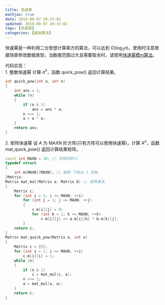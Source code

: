 ```yaml
---
title: 快速幂
mathjax: true
date: 2018-09-07 20:33:02
updated: 2018-09-07 20:33:02
tags: [快速幂]
categories: [基础算法]
---
```


快速幂是一种利用二分思想计算乘方的算法，可以达到 $O(log_2 n)$。使用时注意根据场景修改数据类型，当数据范围过大且需要取余时，请使用[快速幂模m算法](https://gukaifeng.cn/posts/kuai-su-mi-mo-m-suan-fa/)。


<!--more-->

代码实现：  
1\. 整数快速幂
计算 $a^n$，函数 quick_pow() 返回计算结果。
```cpp
int quick_pow(int a, int n)
{
    int ans = 1;
    while (n)
    {
        if (n & 1)
            ans = ans * a;
        n >>= 1;
        a = a * a;
    }
    return ans;
}
```

2\. 矩阵快速幂
设 $A$ 为 MAXN 阶方阵(只有方阵可以使用快速幂)，计算 $A^n$，函数 mat_quick_pow() 返回计算结果矩阵。
```cpp
const int MAXN = 10; // 方阵的阶+1
typedef struct
{
    int m[MAXN][MAXN]; // 矩阵 下标从 1 开始
}Matrix;
Matrix mat_mul(Matrix a, Matrix b) // 矩阵乘法
{
    Matrix c;
    for (int i = 1; i <= MAXN; ++i)
        for (int j = 1; j <= MAXN; ++j)
        {
            c.m[i][j] = 0;
            for (int k = 1; k <= MAXN; ++k)
                c.m[i][j] += a.m[i][k] * b.m[k][j];
        }
    return c;
}
Matrix mat_quick_pow(Matrix a, int n)
{
    Matrix c = {0};
    for (int i = 1; i <= MAXN; ++i)
        c.m[i][i] = 1;
    while (n)
    {
        if (n & 1)
            c = mat_mul(c, a);
        n >>= 1;
        a = mat_mul(a, a);
    }
    return c;
}
```
